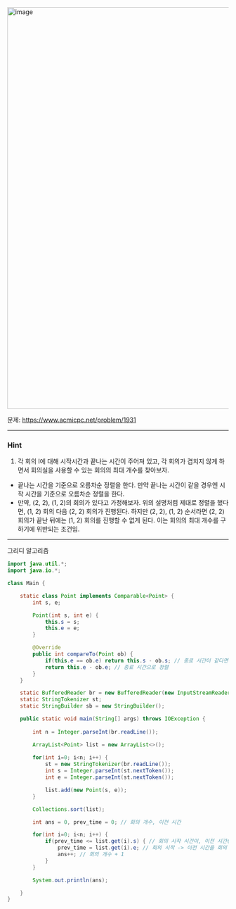 <img width="1798" height="913" alt="image" src="https://github.com/user-attachments/assets/5ce0b0bc-2a70-47a0-ae93-2d8aac377c71" />

문제: https://www.acmicpc.net/problem/1931

---

### Hint

1. 각 회의 I에 대해 시작시간과 끝나는 시간이 주어져 있고, 각 회의가 겹치지 않게 하면서 회의실을 사용할 수 있는 회의의 최대 개수를 찾아보자.

- 끝나는 시간을 기준으로 오름차순 정렬을 한다. 만약 끝나는 시간이 같을 경우엔 시작 시간을 기준으로 오름차순 정렬을 한다.
- 만약, (2, 2), (1, 2)의 회의가 있다고 가정해보자. 위의 설명처럼 제대로 정렬을 했다면, (1, 2) 회의 다음 (2, 2) 회의가 진행된다. 하지만 (2, 2), (1, 2) 순서라면 (2, 2) 회의가 끝난 뒤에는 (1, 2) 회의를 진행할 수 없게 된다. 이는 회의의 최대 개수를 구하기에 위반되는 조건임.

---

그리디 알고리즘

```java
import java.util.*;
import java.io.*;

class Main {

    static class Point implements Comparable<Point> {
        int s, e;

        Point(int s, int e) {
            this.s = s;
            this.e = e;
        }

        @Override
        public int compareTo(Point ob) {
            if(this.e == ob.e) return this.s - ob.s; // 종료 시간이 같다면 시작 시간으로 정렬
            return this.e - ob.e; // 종료 시간으로 정렬
        }
    }

    static BufferedReader br = new BufferedReader(new InputStreamReader(System.in));
    static StringTokenizer st;
    static StringBuilder sb = new StringBuilder();

    public static void main(String[] args) throws IOException {
        
        int n = Integer.parseInt(br.readLine());

        ArrayList<Point> list = new ArrayList<>();
        
        for(int i=0; i<n; i++) {
            st = new StringTokenizer(br.readLine());
            int s = Integer.parseInt(st.nextToken());
            int e = Integer.parseInt(st.nextToken());

            list.add(new Point(s, e));
        }

        Collections.sort(list);

        int ans = 0, prev_time = 0; // 회의 개수, 이전 시간

        for(int i=0; i<n; i++) {
            if(prev_time <= list.get(i).s) { // 회의 시작 시간이, 이전 시간(이전 회의 종료 시간)보다 같거나 크다면 
                prev_time = list.get(i).e; // 회의 시작 -> 이전 시간을 회의 종료 시간으로 갱신
                ans++; // 회의 개수 + 1
            }
        }

        System.out.println(ans);

    }    
}


```